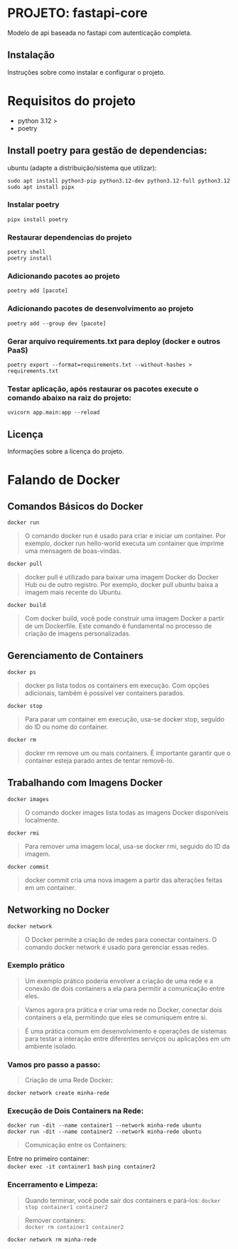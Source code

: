 # PROJETO: fastapi-core

Modelo de api baseada no fastapi com autenticação completa.

## Instalação

Instruções sobre como instalar e configurar o projeto.
# Requisitos do projeto
- python 3.12 >
- poetry 


## Install poetry para gestão de dependencias:
ubuntu (adapte a distribuição/sistema que utilizar):  

`sudo apt install python3-pip python3.12-dev python3.12-full python3.12`  
`sudo apt install pipx`

### Instalar poetry
`pipx install poetry`

### Restaurar dependencias do projeto
`poetry shell`  
`poetry install`

### Adicionando pacotes ao projeto
`poetry add [pacote]`

### Adicionando pacotes de desenvolvimento ao projeto    
`poetry add --group dev [pacote]`

### Gerar arquivo requirements.txt para deploy (docker e outros PaaS)
`poetry export --format=requirements.txt --without-hashes > requirements.txt`

### Testar aplicação, após restaurar os pacotes execute o comando abaixo na raiz do projeto:  
`uvicorn app.main:app --reload`


## Licença
Informações sobre a licença do projeto.


# Falando de Docker

## Comandos Básicos do Docker  
`docker run`  
> O comando docker run é usado para criar e iniciar um container. Por exemplo, docker run hello-world executa um container que imprime uma mensagem de boas-vindas.  

`docker pull`  
> docker pull é utilizado para baixar uma imagem Docker do Docker Hub ou de outro registro. Por exemplo, docker pull ubuntu baixa a imagem mais recente do Ubuntu.  

`docker build`  
> Com docker build, você pode construir uma imagem Docker a partir de um Dockerfile. Este comando é fundamental no processo de criação de imagens personalizadas.  

## Gerenciamento de Containers  
`docker ps`
> docker ps lista todos os containers em execução. Com opções adicionais, também é possível ver containers parados.  

`docker stop`  
> Para parar um container em execução, usa-se docker stop, seguido do ID ou nome do container.  

`docker rm`
> docker rm remove um ou mais containers. É importante garantir que o container esteja parado antes de tentar removê-lo.  

## Trabalhando com Imagens Docker
`docker images`  
> O comando docker images lista todas as imagens Docker disponíveis localmente.

`docker rmi`  
> Para remover uma imagem local, usa-se docker rmi, seguido do ID da imagem.  

`docker commit`  
> docker commit cria uma nova imagem a partir das alterações feitas em um container.  

## Networking no Docker

`docker network`  
> O Docker permite a criação de redes para conectar containers. O comando docker network é usado para gerenciar essas redes.  

### Exemplo prático
> Um exemplo prático poderia envolver a criação de uma rede e a conexão de dois containers a ela para permitir a comunicação entre eles.

> Vamos agora pra prática e criar uma rede no Docker, conectar dois containers a ela, permitindo que eles se comuniquem entre si.

> É uma prática comum em desenvolvimento e operações de sistemas para testar a interação entre diferentes serviços ou aplicações em um ambiente isolado.

### Vamos pro passo a passo:
> Criação de uma Rede Docker:  

`docker network create minha-rede`  

### Execução de Dois Containers na Rede:

`docker run -dit --name container1 --network minha-rede ubuntu`  
`docker run -dit --name container2 --network minha-rede ubuntu`  

> Comunicação entre os Containers:

Entre no primeiro container:  
`docker exec -it container1 bash`
`ping container2`  

### Encerramento e Limpeza:
> Quando terminar, você pode sair dos containers e pará-los:
`docker stop container1 container2`

>Remover containers:  
`docker rm container1 container2`

`docker network rm minha-rede`  


